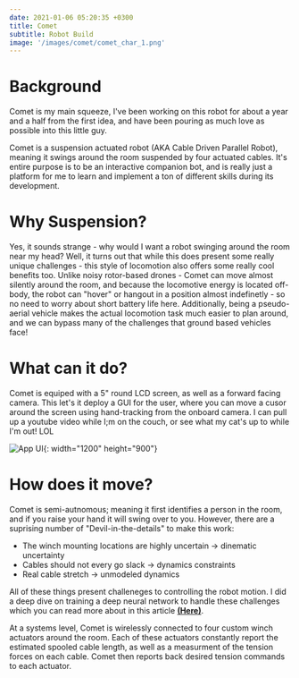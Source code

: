 ```yaml
---
date: 2021-01-06 05:20:35 +0300
title: Comet
subtitle: Robot Build
image: '/images/comet/comet_char_1.png'
---
```

# Background
Comet is my main squeeze, I've been working on this robot for about a year and a half from the first
idea, and have been pouring as much love as possible into this little guy. 

Comet is a suspension actuated robot (AKA Cable Driven Parallel Robot), meaning it swings around the
room suspended by four actuated cables. It's entire purpose is to be an interactive companion bot,
and is really just a platform for me to learn and implement a ton of different skills during its
development. 

# Why Suspension?
Yes, it sounds strange - why would I want a robot swinging around the room near
my head? Well, it turns out that while this does present some really unique challenges - this style
of locomotion also offers some really cool benefits too. Unlike noisy rotor-based drones - Comet can 
move almost silently around the room, and because the locomotive energy is located off-body, the 
robot can "hover" or hangout in a position almost indefinetly - so no need to worry about short 
battery life here. Additionally, being a pseudo-aerial vehicle makes the actual locomotion task
much easier to plan around, and we can bypass many of the challenges that ground based vehicles face!

# What can it do?

Comet is equiped with a 5" round LCD screen, as well as a forward facing camera. This let's it
deploy a GUI for the user, where you can move a cusor around the screen using hand-tracking from the
onboard camera. I can pull up a youtube video while I;m on the couch, or see what my cat's up to 
while I'm out! LOL

![App UI](/images/comet/comet_front_apps.PNG){: width="1200" height="900"}

# How does it move?

Comet is semi-autnomous; meaning it first identifies a person in the room, and if you raise your hand
it will swing over to you. However, there are a suprising number of "Devil-in-the-details" to make
this work:
- The winch mounting locations are highly uncertain -> dinematic uncertainty
- Cables should not every go slack -> dynamics constraints
- Real cable stretch -> unmodeled dynamics

All of these things present challeneges to controlling the robot motion. I did a deep dive
on training a deep neural network to handle these challenges which you can read more about in this
article <a href="/blog/teaching-a-robot-to-swing-with-deep-rl" target="_blank" rel="noopener">
<strong>(Here)</strong></a>.

At a systems level, Comet is wirelessly connected to four custom winch actuators around the room.
Each of these actuators constantly report the estimated spooled cable length, as well as a measurment
of the tension forces on each cable. Comet then reports back desired tension commands to each actuator.